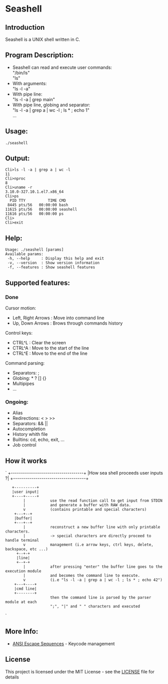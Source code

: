 # Seashell
## Introduction

Seashell is a UNIX shell written in C.

## Program Description:

- Seashell can read and execute user commands:</br>
"/bin/ls"</br>
"ls"
- With arguments:</br>
"ls -l -a"
- With pipe line:</br>
"ls -l -a | grep main"
- With pipe line, globing and separator:</br>
"ls -l -a | grep a | wc -l ; ls * ; echo 1"</br>
...

## Usage:

```
./seashell
```

## Output:

```
Cli>ls -l -a | grep a | wc -l
11
Cli>nproc
8
Cli>uname -r
3.10.0-327.10.1.el7.x86_64
Cli>ps
  PID TTY          TIME CMD
 8445 pts/56   00:00:00 bash
11615 pts/56   00:00:00 seashell
11616 pts/56   00:00:00 ps
Cli>
Cli>exit
```

## Help:

```
Usage: ./seashell [params]
Available params:
 -h, --help     : Display this help and exit
 -v, --version  : Show version information
 -f, --features : Show seashell features
```

## Supported features:

### Done
Cursor motion:
- Left, Right Arrows : Move into command line
- Up, Down Arrows : Brows through commands history

Control keys:
- CTRL^L : Clear the screen
- CTRL^A : Move to the start of the line
- CTRL^E : Move to the end of the line

Command parsing:
- Separators: ;
- Globing: * ? [] {}
- Multipipes
- ...

### Ongoing:
- Alias
- Redirections: < > >>
- Separators: && ||
- Autocompletion
- History whith file
- Builtins: cd, echo, exit, ...
- Job control

## How it works

`
       +------------------------------------+
       |How sea shell proceeds user inputs ?|
       +------------------------------------+

       +----------+
       |user input|
       +----+-----+
            |           use the read function call to get input from STDIN
            |           and generate a buffer with RAW data.
            v           (contains printable and special characters)
        +---+--+
        |buffer|
        +---+--+
            |           reconstruct a new buffer line with only printable characters.
            |           -> special characters are directly proceed to handle terminal
            v           management (i.e arrow keys, ctrl keys, delete, backspace, etc ...)
         +--+-+
         |line|
         +--+-+
            |           after pressing "enter" the buffer line goes to the execution module
            |           and becomes the command line to execute.
            v           (i.e "ls -l -a | grep a | wc -l ; ls * ; echo 42")
        +---+----+
        |cmd line|
        +--------+
                        then the command line is parsed by the parser module at each
                        ";", "|" and " " characters and executed
 `  

## More Info:
* [ANSI Escape Sequences](http://ascii-table.com/ansi-escape-sequences.php) - Keycode management

## License

This project is licensed under the MIT License - see the [LICENSE](LICENSE) file for details
